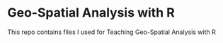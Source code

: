 # Geo-Spatial Analysis with R
 This repo contains files I used for Teaching Geo-Spatial Analysis with R